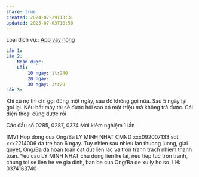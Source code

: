 ```yaml
---
share: true
created: 2024-07-29T13:31
updated: 2025-07-03T16:50
---
```

Loại dịch vụ:: [App vay nóng](./index.md)

```yaml
Lần 1:
Lần 2:
    Nhận được: 
    Lãi:
        10 ngày: 1tr240
        20 ngày: 
        30 ngày: 3tr20
Lần 3:  
```

Khi xù nợ thì chỉ gọi đúng một ngày, sau đó không gọi nữa. Sau 5 ngày lại gọi lại. Nếu bắt máy thì sẽ được hỏi sao có một triệu mà không trả được. Cái điện thoại cũng được rồi

Các đầu số 0285, 0287, 0374
Mới kiểm nghiệm 1 lần

[MV] Hop dong cua Ong/Ba LY MINH NHAT CMND xxx092007133 sdt xxx2214006 da tre han 6 ngay. Tuy nhien sau nhieu lan thuong luong, giai quyet, Ong/Ba da hoan toan cat dut lien lac va tron tranh trach nhiem thanh toan. Yeu cau LY MINH NHAT chu dong lien he lai, neu tiep tuc tron tranh, chung toi se lien he ve gia dinh, ban be cua Ong/Ba de xu ly ho so. LH: 0374163740